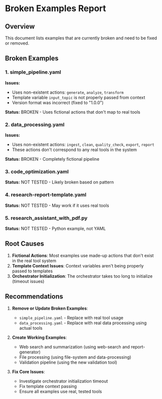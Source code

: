 # Broken Examples Report

## Overview
This document lists examples that are currently broken and need to be fixed or removed.

## Broken Examples

### 1. simple_pipeline.yaml
**Issues:**
- Uses non-existent actions: `generate`, `analyze`, `transform`
- Template variable `input_topic` is not properly passed from context
- Version format was incorrect (fixed to "1.0.0")

**Status:** BROKEN - Uses fictional actions that don't map to real tools

### 2. data_processing.yaml  
**Issues:**
- Uses non-existent actions: `ingest`, `clean`, `quality_check`, `export`, `report`
- These actions don't correspond to any real tools in the system

**Status:** BROKEN - Completely fictional pipeline

### 3. code_optimization.yaml
**Status:** NOT TESTED - Likely broken based on pattern

### 4. research-report-template.yaml
**Status:** NOT TESTED - May work if it uses real tools

### 5. research_assistant_with_pdf.py
**Status:** NOT TESTED - Python example, not YAML

## Root Causes

1. **Fictional Actions**: Most examples use made-up actions that don't exist in the real tool system
2. **Template Context Issues**: Context variables aren't being properly passed to templates
3. **Orchestrator Initialization**: The orchestrator takes too long to initialize (timeout issues)

## Recommendations

1. **Remove or Update Broken Examples**: 
   - `simple_pipeline.yaml` - Replace with real tool usage
   - `data_processing.yaml` - Replace with real data processing using actual tools

2. **Create Working Examples**:
   - Web search and summarization (using web-search and report-generator)
   - File processing (using file-system and data-processing)
   - Validation pipeline (using the new validation tool)

3. **Fix Core Issues**:
   - Investigate orchestrator initialization timeout
   - Fix template context passing
   - Ensure all examples use real, tested tools